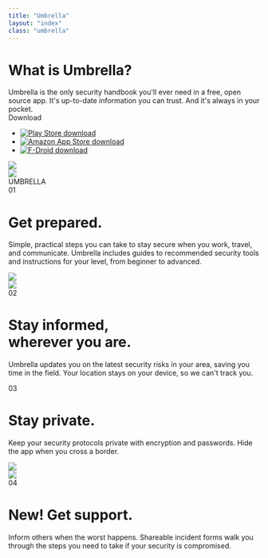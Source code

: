 ```yaml
---
title: "Umbrella"
layout: "index"
class: "umbrella"
---
```

<div class="intro">
  <div class="container">
    <div class="row">
      <div class="col-lg-6 col-md-12">
        <h1 class="float-left">What is Umbrella?</h1>
        <div class="home-description float-left">Umbrella is the only security handbook you'll ever need in a free, open source app. It's up-to-date information you can trust. And it's always in your pocket.</div>		
        <div class="stores float-left">
          <div class="spacer-top30 home-download">Download</div>
          <ul class="list-inline">
            <li class="list-inline-item">
              <a target="_blank" href="https://play.google.com/store/apps/details?id=org.secfirst.umbrella">
                <img src="/imgs/download-playstore.png" alt="Play Store download" title="Download from Play Store" />
              </a>
            </li>
            <li class="list-inline-item">
              <a target="_blank" href="https://www.amazon.com/Security-First-Umbrella-made-easy/dp/B01AKN9M1Y">
                <img src="/imgs/download-amazon.png" alt="Amazon App Store download" title="Download from Amazon App Store" />
              </a>
            </li>
            <li class="list-inline-item">
              <a target="_blank" href="https://secfirst.org/fdroid/repo/?fingerprint=39EB57052F8D684514176819D1645F6A0A7BD943DBC31AB101949006AC0BC228">
                <img src="/imgs/download-fdroid.png" alt="F-Droid download" title="Download from F-Droid" />
              </a>
            </li>
          </ul>
        </div>
      </div>
    </div>
  <img class="hero-app d-md-none d-lg-block float-right pull-up" src="/imgs/hero-app-2.png">
  </div>
</div>
<div class="container background-white">
  <div class="row spacer-top150">
    <div class="col-3">
      <img src="/imgs/umbrella-logo.png">
    </div>
    <div class="col-6">
      <div class="app-name">UMBRELLA</div>
    </div>
  </div>
</div>
<div class="container background-white">
  <div class="umbrella-row umbrella-row-left row spacer-top30">
    <div class="col-6">
      <div class="number">01</div>
      <div class="umbrella-text">
        <h1>Get prepared.</h1>
        <p>Simple, practical steps you can take to stay secure when you work, travel, and communicate. Umbrella includes guides to recommended security tools and instructions for your level, from beginner to advanced.</p>
      </div>
    </div>
    <div class="col-6">
      <img src="/imgs/umbrella-prepared.png">
    </div>
  </div>
  <div class="umbrella-row umbrella-row-right row spacer-top30">
    <div class="col-6">
      <img src="/imgs/umbrella-informed.png">
    </div>
    <div class="col-6">
      <div class="number">02</div>
      <div class="umbrella-text">
        <h1>Stay informed, <br/>wherever you are.</h1>
        <p>Umbrella updates you on the latest security risks in your area, saving you time in the field. Your location stays on your device, so we can't track you.</p>
      </div>
    </div>
  </div>
  <div class="umbrella-row umbrella-row-left row spacer-top30">
    <div class="col-6">
      <div class="number">03</div>
      <div class="umbrella-text">
        <h1>Stay private.</h1>
        <p>Keep your security protocols private with encryption and passwords. Hide the app when you cross a border.</p>
      </div>
    </div>
    <div class="col-6">
      <img src="/imgs/umbrella-private.png">
    </div>
  </div>
  <div class="umbrella-row umbrella-row-right row spacer-top30">
    <div class="col-6">
      <img src="/imgs/umbrella-informed.png">
    </div>
    <div class="col-6">
      <div class="number">04</div>
      <div class="umbrella-text">
        <h1>New! Get support.</h1>
        <p>Inform others when the worst happens. Shareable incident forms walk you through the steps you need to take if your security is compromised.</p>
      </div>
    </div>
  </div>
</div>
